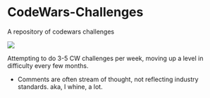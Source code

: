 # CodeWars-Challenges
A repository of codewars challenges 
 
 ![](https://github.com/EmiIsMe/CodeWars-Challenges/blob/main/gitGud.gif)                                                                            
                 
Attempting to do 3-5 CW challenges per week, moving up a level in difficulty every few months. 

* Comments are often stream of thought, not reflecting industry standards. aka, I whine, a lot.

